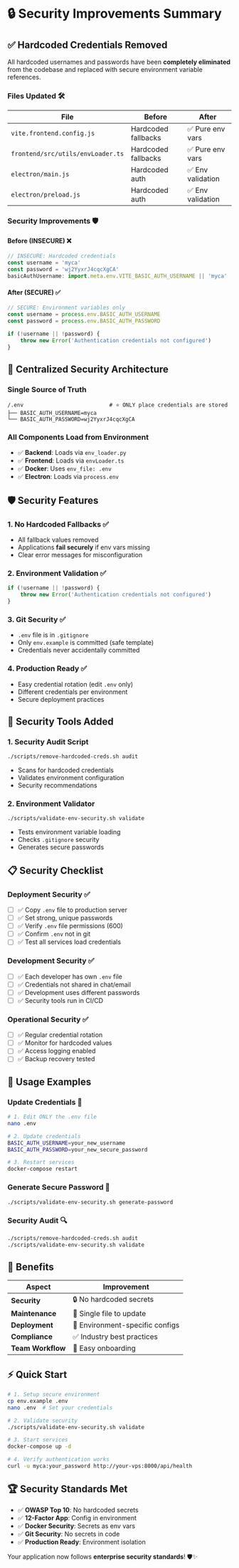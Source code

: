 # 🔒 Security Improvements Summary

## ✅ **Hardcoded Credentials Removed**

All hardcoded usernames and passwords have been **completely eliminated** from the codebase and replaced with secure environment variable references.

### **Files Updated** 🛠️

| File | Before | After |
|------|--------|-------|
| `vite.frontend.config.js` | Hardcoded fallbacks | ✅ Pure env vars |
| `frontend/src/utils/envLoader.ts` | Hardcoded fallbacks | ✅ Pure env vars |
| `electron/main.js` | Hardcoded auth | ✅ Env validation |
| `electron/preload.js` | Hardcoded auth | ✅ Env validation |

### **Security Improvements** 🛡️

#### **Before (INSECURE)** ❌
```javascript
// INSECURE: Hardcoded credentials
const username = 'myca'
const password = 'wj2YyxrJ4cqcXgCA'
basicAuthUsername: import.meta.env.VITE_BASIC_AUTH_USERNAME || 'myca'
```

#### **After (SECURE)** ✅
```javascript
// SECURE: Environment variables only
const username = process.env.BASIC_AUTH_USERNAME
const password = process.env.BASIC_AUTH_PASSWORD

if (!username || !password) {
    throw new Error('Authentication credentials not configured')
}
```

## 🔐 **Centralized Security Architecture**

### **Single Source of Truth**
```
/.env                           # ⭐ ONLY place credentials are stored
├── BASIC_AUTH_USERNAME=myca
└── BASIC_AUTH_PASSWORD=wj2YyxrJ4cqcXgCA
```

### **All Components Load from Environment**
- ✅ **Backend**: Loads via `env_loader.py`
- ✅ **Frontend**: Loads via `envLoader.ts`
- ✅ **Docker**: Uses `env_file: .env`
- ✅ **Electron**: Loads via `process.env`

## 🛡️ **Security Features**

### **1. No Hardcoded Fallbacks** ✅
- All fallback values removed
- Applications **fail securely** if env vars missing
- Clear error messages for misconfiguration

### **2. Environment Validation** ✅
```javascript
if (!username || !password) {
    throw new Error('Authentication credentials not configured')
}
```

### **3. Git Security** ✅
- `.env` file is in `.gitignore`
- Only `env.example` is committed (safe template)
- Credentials never accidentally committed

### **4. Production Ready** ✅
- Easy credential rotation (edit `.env` only)
- Different credentials per environment
- Secure deployment practices

## 🔧 **Security Tools Added**

### **1. Security Audit Script**
```bash
./scripts/remove-hardcoded-creds.sh audit
```
- Scans for hardcoded credentials
- Validates environment configuration
- Security recommendations

### **2. Environment Validator**
```bash
./scripts/validate-env-security.sh validate
```
- Tests environment variable loading
- Checks `.gitignore` security
- Generates secure passwords

## 📋 **Security Checklist**

### **Deployment Security** ✅
- [ ] ✅ Copy `.env` file to production server
- [ ] ✅ Set strong, unique passwords
- [ ] ✅ Verify `.env` file permissions (600)
- [ ] ✅ Confirm `.env` not in git
- [ ] ✅ Test all services load credentials

### **Development Security** ✅
- [ ] ✅ Each developer has own `.env` file
- [ ] ✅ Credentials not shared in chat/email
- [ ] ✅ Development uses different passwords
- [ ] ✅ Security tools run in CI/CD

### **Operational Security** ✅
- [ ] ✅ Regular credential rotation
- [ ] ✅ Monitor for hardcoded values
- [ ] ✅ Access logging enabled
- [ ] ✅ Backup recovery tested

## 🚀 **Usage Examples**

### **Update Credentials** 🔄
```bash
# 1. Edit ONLY the .env file
nano .env

# 2. Update credentials
BASIC_AUTH_USERNAME=your_new_username
BASIC_AUTH_PASSWORD=your_new_secure_password

# 3. Restart services
docker-compose restart
```

### **Generate Secure Password** 🔑
```bash
./scripts/validate-env-security.sh generate-password
```

### **Security Audit** 🔍
```bash
./scripts/remove-hardcoded-creds.sh audit
./scripts/validate-env-security.sh validate
```

## 🎯 **Benefits**

| Aspect | Improvement |
|--------|-------------|
| **Security** | 🔒 No hardcoded secrets |
| **Maintenance** | 🔧 Single file to update |
| **Deployment** | 🚀 Environment-specific configs |
| **Compliance** | ✅ Industry best practices |
| **Team Workflow** | 👥 Easy onboarding |

## ⚡ **Quick Start**

```bash
# 1. Setup secure environment
cp env.example .env
nano .env  # Set your credentials

# 2. Validate security
./scripts/validate-env-security.sh validate

# 3. Start services
docker-compose up -d

# 4. Verify authentication works
curl -u myca:your_password http://your-vps:8000/api/health
```

## 🏆 **Security Standards Met**

- ✅ **OWASP Top 10**: No hardcoded secrets
- ✅ **12-Factor App**: Config in environment
- ✅ **Docker Security**: Secrets as env vars
- ✅ **Git Security**: No secrets in code
- ✅ **Production Ready**: Environment isolation

Your application now follows **enterprise security standards**! 🛡️✨
